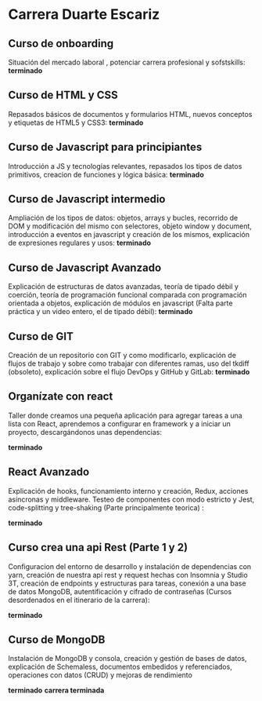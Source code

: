 # Carrera Duarte Escariz

## Curso de onboarding

Situación del mercado laboral , potenciar carrera profesional y sofstskills:
**terminado**

## Curso de HTML y CSS

Repasados básicos de documentos y formularios HTML, nuevos conceptos y etiquetas de HTML5 y CSS3: **terminado**

## Curso de Javascript para principiantes

Introducción a JS y tecnologías relevantes, repasados los tipos de datos primitivos, creacion de funciones y lógica básica:
**terminado**

## Curso de Javascript intermedio

Ampliación de los tipos de datos: objetos, arrays y bucles, recorrido de DOM y modificación del mismo con selectores, objeto window y document, introducción a eventos en javascript y creación de los mismos, explicación de expresiones regulares y usos:
**terminado**

## Curso de Javascript Avanzado

Explicación de estructuras de datos avanzadas, teoría de tipado débil y coerción, teoría de programación funcional comparada con programación orientada a objetos, explicación de módulos en javascript (Falta parte práctica y un video entero, el de tipado débil):
**terminado**

## Curso de GIT

Creación de un repositorio con GIT y como modificarlo, explicación de flujos de trabajo y sobre como trabajar con diferentes ramas, uso del tkdiff (obsoleto), explicación sobre el flujo DevOps y GitHub y GitLab:
**terminado**

## Organízate con react

Taller donde creamos una pequeña aplicación para agregar tareas a una lista con React, aprendemos a configurar en framework y a iniciar un proyecto, descargándonos unas dependencias:

**terminado**

## React Avanzado

Explicación de hooks, funcionamiento interno y creación, Redux, acciones asíncronas y middleware.
Testeo de componentes con modo estricto y Jest, code-splitting y tree-shaking (Parte principalmente teorica) :

**terminado**

## Curso crea una api Rest (Parte 1 y 2)

Configuracion del entorno de desarrollo y instalación de dependencias con yarn, creación de nuestra api rest y request hechas con Insomnia y Studio 3T, creación de endpoints y estructuras para tareas, conexión a una base de datos MongoDB, autentificación y cifrado de contraseñas (Cursos desordenados en el itinerario de la carrera):

**terminado**

## Curso de MongoDB

Instalación de MongoDB y consola, creación y gestión de bases de datos, explicación de Schemaless, documentos embedidos y referenciados, operaciones con datos (CRUD) y mejoras de rendimiento

**terminado**
**carrera terminada**
